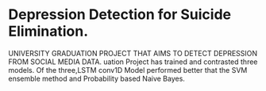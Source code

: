 # Depression Detection for Suicide Elimination.
 UNIVERSITY GRADUATION PROJECT THAT AIMS TO DETECT DEPRESSION FROM SOCIAL MEDIA DATA.                                                                                                                                                                                                          uation
 Project has trained and contrasted three models. Of the three,LSTM conv1D Model performed better that the SVM ensemble method and Probability based Naive Bayes.
